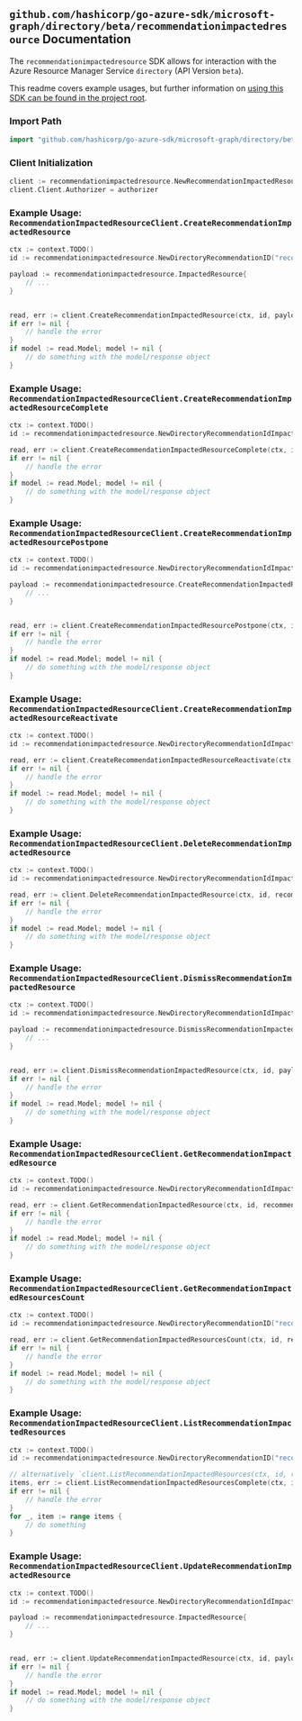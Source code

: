 
## `github.com/hashicorp/go-azure-sdk/microsoft-graph/directory/beta/recommendationimpactedresource` Documentation

The `recommendationimpactedresource` SDK allows for interaction with the Azure Resource Manager Service `directory` (API Version `beta`).

This readme covers example usages, but further information on [using this SDK can be found in the project root](https://github.com/hashicorp/go-azure-sdk/tree/main/docs).

### Import Path

```go
import "github.com/hashicorp/go-azure-sdk/microsoft-graph/directory/beta/recommendationimpactedresource"
```


### Client Initialization

```go
client := recommendationimpactedresource.NewRecommendationImpactedResourceClientWithBaseURI("https://management.azure.com")
client.Client.Authorizer = authorizer
```


### Example Usage: `RecommendationImpactedResourceClient.CreateRecommendationImpactedResource`

```go
ctx := context.TODO()
id := recommendationimpactedresource.NewDirectoryRecommendationID("recommendationIdValue")

payload := recommendationimpactedresource.ImpactedResource{
	// ...
}


read, err := client.CreateRecommendationImpactedResource(ctx, id, payload)
if err != nil {
	// handle the error
}
if model := read.Model; model != nil {
	// do something with the model/response object
}
```


### Example Usage: `RecommendationImpactedResourceClient.CreateRecommendationImpactedResourceComplete`

```go
ctx := context.TODO()
id := recommendationimpactedresource.NewDirectoryRecommendationIdImpactedResourceID("recommendationIdValue", "impactedResourceIdValue")

read, err := client.CreateRecommendationImpactedResourceComplete(ctx, id)
if err != nil {
	// handle the error
}
if model := read.Model; model != nil {
	// do something with the model/response object
}
```


### Example Usage: `RecommendationImpactedResourceClient.CreateRecommendationImpactedResourcePostpone`

```go
ctx := context.TODO()
id := recommendationimpactedresource.NewDirectoryRecommendationIdImpactedResourceID("recommendationIdValue", "impactedResourceIdValue")

payload := recommendationimpactedresource.CreateRecommendationImpactedResourcePostponeRequest{
	// ...
}


read, err := client.CreateRecommendationImpactedResourcePostpone(ctx, id, payload)
if err != nil {
	// handle the error
}
if model := read.Model; model != nil {
	// do something with the model/response object
}
```


### Example Usage: `RecommendationImpactedResourceClient.CreateRecommendationImpactedResourceReactivate`

```go
ctx := context.TODO()
id := recommendationimpactedresource.NewDirectoryRecommendationIdImpactedResourceID("recommendationIdValue", "impactedResourceIdValue")

read, err := client.CreateRecommendationImpactedResourceReactivate(ctx, id)
if err != nil {
	// handle the error
}
if model := read.Model; model != nil {
	// do something with the model/response object
}
```


### Example Usage: `RecommendationImpactedResourceClient.DeleteRecommendationImpactedResource`

```go
ctx := context.TODO()
id := recommendationimpactedresource.NewDirectoryRecommendationIdImpactedResourceID("recommendationIdValue", "impactedResourceIdValue")

read, err := client.DeleteRecommendationImpactedResource(ctx, id, recommendationimpactedresource.DefaultDeleteRecommendationImpactedResourceOperationOptions())
if err != nil {
	// handle the error
}
if model := read.Model; model != nil {
	// do something with the model/response object
}
```


### Example Usage: `RecommendationImpactedResourceClient.DismissRecommendationImpactedResource`

```go
ctx := context.TODO()
id := recommendationimpactedresource.NewDirectoryRecommendationIdImpactedResourceID("recommendationIdValue", "impactedResourceIdValue")

payload := recommendationimpactedresource.DismissRecommendationImpactedResourceRequest{
	// ...
}


read, err := client.DismissRecommendationImpactedResource(ctx, id, payload)
if err != nil {
	// handle the error
}
if model := read.Model; model != nil {
	// do something with the model/response object
}
```


### Example Usage: `RecommendationImpactedResourceClient.GetRecommendationImpactedResource`

```go
ctx := context.TODO()
id := recommendationimpactedresource.NewDirectoryRecommendationIdImpactedResourceID("recommendationIdValue", "impactedResourceIdValue")

read, err := client.GetRecommendationImpactedResource(ctx, id, recommendationimpactedresource.DefaultGetRecommendationImpactedResourceOperationOptions())
if err != nil {
	// handle the error
}
if model := read.Model; model != nil {
	// do something with the model/response object
}
```


### Example Usage: `RecommendationImpactedResourceClient.GetRecommendationImpactedResourcesCount`

```go
ctx := context.TODO()
id := recommendationimpactedresource.NewDirectoryRecommendationID("recommendationIdValue")

read, err := client.GetRecommendationImpactedResourcesCount(ctx, id, recommendationimpactedresource.DefaultGetRecommendationImpactedResourcesCountOperationOptions())
if err != nil {
	// handle the error
}
if model := read.Model; model != nil {
	// do something with the model/response object
}
```


### Example Usage: `RecommendationImpactedResourceClient.ListRecommendationImpactedResources`

```go
ctx := context.TODO()
id := recommendationimpactedresource.NewDirectoryRecommendationID("recommendationIdValue")

// alternatively `client.ListRecommendationImpactedResources(ctx, id, recommendationimpactedresource.DefaultListRecommendationImpactedResourcesOperationOptions())` can be used to do batched pagination
items, err := client.ListRecommendationImpactedResourcesComplete(ctx, id, recommendationimpactedresource.DefaultListRecommendationImpactedResourcesOperationOptions())
if err != nil {
	// handle the error
}
for _, item := range items {
	// do something
}
```


### Example Usage: `RecommendationImpactedResourceClient.UpdateRecommendationImpactedResource`

```go
ctx := context.TODO()
id := recommendationimpactedresource.NewDirectoryRecommendationIdImpactedResourceID("recommendationIdValue", "impactedResourceIdValue")

payload := recommendationimpactedresource.ImpactedResource{
	// ...
}


read, err := client.UpdateRecommendationImpactedResource(ctx, id, payload)
if err != nil {
	// handle the error
}
if model := read.Model; model != nil {
	// do something with the model/response object
}
```
